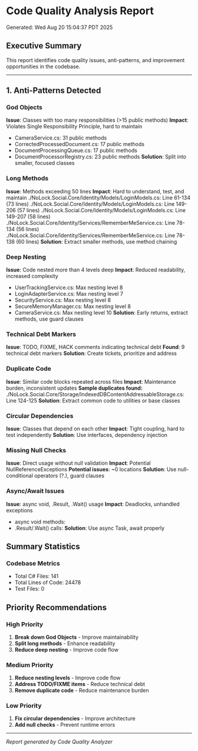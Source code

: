 # Code Quality Analysis Report

Generated: Wed Aug 20 15:04:37 PDT 2025

## Executive Summary

This report identifies code quality issues, anti-patterns, and improvement opportunities in the codebase.

---

## 1. Anti-Patterns Detected

### God Objects
**Issue**: Classes with too many responsibilities (>15 public methods)
**Impact**: Violates Single Responsibility Principle, hard to maintain
- CameraService.cs: 31 public methods
- CorrectedProcessedDocument.cs: 17 public methods
- DocumentProcessingQueue.cs: 17 public methods
- DocumentProcessorRegistry.cs: 23 public methods
**Solution**: Split into smaller, focused classes

### Long Methods
**Issue**: Methods exceeding 50 lines
**Impact**: Hard to understand, test, and maintain
./NoLock.Social.Core/Identity/Models/LoginModels.cs: Line 61-134 (73 lines)
./NoLock.Social.Core/Identity/Models/LoginModels.cs: Line 149-206 (57 lines)
./NoLock.Social.Core/Identity/Models/LoginModels.cs: Line 149-207 (58 lines)
./NoLock.Social.Core/Identity/Services/RememberMeService.cs: Line 78-134 (56 lines)
./NoLock.Social.Core/Identity/Services/RememberMeService.cs: Line 78-138 (60 lines)
**Solution**: Extract smaller methods, use method chaining

### Deep Nesting
**Issue**: Code nested more than 4 levels deep
**Impact**: Reduced readability, increased complexity
- UserTrackingService.cs: Max nesting level 8
- LoginAdapterService.cs: Max nesting level 7
- SecurityService.cs: Max nesting level 8
- SecureMemoryManager.cs: Max nesting level 8
- CameraService.cs: Max nesting level 10
**Solution**: Early returns, extract methods, use guard clauses


### Technical Debt Markers
**Issue**: TODO, FIXME, HACK comments indicating technical debt
**Found**: 9 technical debt markers
**Solution**: Create tickets, prioritize and address

### Duplicate Code
**Issue**: Similar code blocks repeated across files
**Impact**: Maintenance burden, inconsistent updates
**Sample duplicates found:**
./NoLock.Social.Core/Storage/IndexedDBContentAddressableStorage.cs: Line 124-125
**Solution**: Extract common code to utilities or base classes

### Circular Dependencies
**Issue**: Classes that depend on each other
**Impact**: Tight coupling, hard to test independently
**Solution**: Use interfaces, dependency injection

### Missing Null Checks
**Issue**: Direct usage without null validation
**Impact**: Potential NullReferenceExceptions
**Potential issues**: ~0 locations
**Solution**: Use null-conditional operators (?.), guard clauses

### Async/Await Issues
**Issue**: async void, .Result, .Wait() usage
**Impact**: Deadlocks, unhandled exceptions
- async void methods: 
- .Result/.Wait() calls: 
**Solution**: Use async Task, await properly

## Summary Statistics

### Codebase Metrics
- Total C# Files: 141
- Total Lines of Code: 24478
- Test Files: 0

## Priority Recommendations

### High Priority
1. **Break down God Objects** - Improve maintainability
2. **Split long methods** - Enhance readability
3. **Reduce deep nesting** - Improve code flow

### Medium Priority
1. **Reduce nesting levels** - Improve code flow
2. **Address TODO/FIXME items** - Reduce technical debt
3. **Remove duplicate code** - Reduce maintenance burden

### Low Priority
1. **Fix circular dependencies** - Improve architecture
2. **Add null checks** - Prevent runtime errors

---

*Report generated by Code Quality Analyzer*
